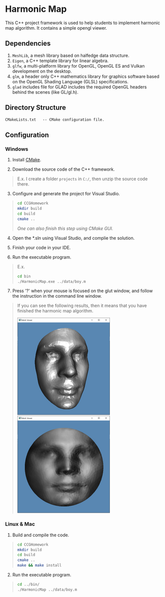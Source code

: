# Harmonic Map

This C++ project framework is used to help students to implement harmonic map algorithm. It contains a simple opengl viewer.

## Dependencies
 
1. `MeshLib`, a mesh library based on halfedge data structure.
2. `Eigen`, a C++ template library for linear algebra.
3. `glfw`, a multi-platform library for OpenGL, OpenGL ES and Vulkan development on the desktop.
4. `glm`, a header only C++ mathematics library for graphics software based on the OpenGL Shading Language (GLSL) specifications.
5. `glad` includes file for GLAD includes the required OpenGL headers behind the scenes (like GL/gl.h).

## Directory Structure

``` txt
CMakeLists.txt   -- CMake configuration file.
```

## Configuration

### Windows

1. Install [CMake](https://cmake.org/download/).

2. Download the source code of the C++ framework.
> E.x. I create a folder `projects` in `C:/`, then unzip the source code there.

3. Configure and generate the project for Visual Studio.

> ``` bash
> cd CCGHomework
> mkdir build
> cd build
> cmake ..
> ```
> *One can also finish this step using CMake GUI.*

4. Open the \*.sln using Visual Studio, and complie the solution.

5. Finish your code in your IDE.

6. Run the executable program.
> E.x. 
> ``` bash
> cd bin
> ./HarmonicMap.exe ../data/boy.m
> ```

7. Press '?' when your mouse is focused on the glut window, and follow the instruction in the command line window.
> If you can see the following results, then it means that you have finished the harmonic map algorithm. 
> 
> ![A face](../resources/boy.png) ![Harmonic map](../resources/boy_harmonic_map.png)

### Linux & Mac

1. Build and compile the code.

> ``` bash
> cd CCGHomework
> mkdir build
> cd build
> cmake ..
> make && make install
> ```

2. Run the executable program.

> ``` bash
> cd ../bin/
> ./HarmonicMap ../data/boy.m
> ```
